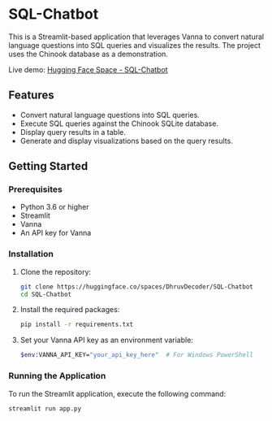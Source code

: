 # SQL-Chatbot

This is a Streamlit-based application that leverages Vanna to convert natural language questions into SQL queries and visualizes the results. The project uses the Chinook database as a demonstration.

Live demo: [Hugging Face Space - SQL-Chatbot](https://huggingface.co/spaces/DhruvDecoder/SQL-Chatbot)

## Features

- Convert natural language questions into SQL queries.
- Execute SQL queries against the Chinook SQLite database.
- Display query results in a table.
- Generate and display visualizations based on the query results.

## Getting Started

### Prerequisites

- Python 3.6 or higher
- Streamlit
- Vanna
- An API key for Vanna

### Installation

1. Clone the repository:
    ```bash
    git clone https://huggingface.co/spaces/DhruvDecoder/SQL-Chatbot
    cd SQL-Chatbot
    ```

2. Install the required packages:
    ```bash
    pip install -r requirements.txt
    ```

3. Set your Vanna API key as an environment variable:
    ```bash
    $env:VANNA_API_KEY="your_api_key_here"  # For Windows PowerShell
    ```

### Running the Application

To run the Streamlit application, execute the following command:
```bash
streamlit run app.py
